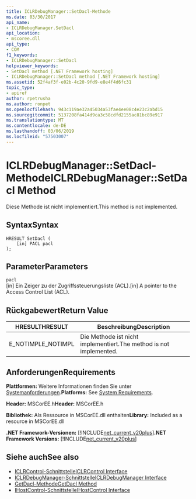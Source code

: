 ```yaml
---
title: ICLRDebugManager::SetDacl-Methode
ms.date: 03/30/2017
api_name:
- ICLRDebugManager.SetDacl
api_location:
- mscoree.dll
api_type:
- COM
f1_keywords:
- ICLRDebugManager::SetDacl
helpviewer_keywords:
- SetDacl method [.NET Framework hosting]
- ICLRDebugManager::SetDacl method [.NET Framework hosting]
ms.assetid: 52f4af3f-e02b-4c20-9fd9-e8e4f4d6fc31
topic_type:
- apiref
author: rpetrusha
ms.author: ronpet
ms.openlocfilehash: 943c119ae32a45034a53fae4ee08c4e23c2abd15
ms.sourcegitcommit: 5137208fa414d9ca3c58cdfd2155ac81bc89e917
ms.translationtype: MT
ms.contentlocale: de-DE
ms.lasthandoff: 03/06/2019
ms.locfileid: "57503007"
---
```

# <a name="iclrdebugmanagersetdacl-method"></a><span data-ttu-id="747b4-102">ICLRDebugManager::SetDacl-Methode</span><span class="sxs-lookup"><span data-stu-id="747b4-102">ICLRDebugManager::SetDacl Method</span></span>
<span data-ttu-id="747b4-103">Diese Methode ist nicht implementiert.</span><span class="sxs-lookup"><span data-stu-id="747b4-103">This method is not implemented.</span></span>  
  
## <a name="syntax"></a><span data-ttu-id="747b4-104">Syntax</span><span class="sxs-lookup"><span data-stu-id="747b4-104">Syntax</span></span>  
  
```  
HRESULT SetDacl (  
    [in] PACL pacl  
);  
```  
  
## <a name="parameters"></a><span data-ttu-id="747b4-105">Parameter</span><span class="sxs-lookup"><span data-stu-id="747b4-105">Parameters</span></span>  
 `pacl`  
 <span data-ttu-id="747b4-106">[in] Ein Zeiger zu der Zugriffssteuerungsliste (ACL).</span><span class="sxs-lookup"><span data-stu-id="747b4-106">[in] A pointer to the Access Control List (ACL).</span></span>  
  
## <a name="return-value"></a><span data-ttu-id="747b4-107">Rückgabewert</span><span class="sxs-lookup"><span data-stu-id="747b4-107">Return Value</span></span>  
  
|<span data-ttu-id="747b4-108">HRESULT</span><span class="sxs-lookup"><span data-stu-id="747b4-108">HRESULT</span></span>|<span data-ttu-id="747b4-109">Beschreibung</span><span class="sxs-lookup"><span data-stu-id="747b4-109">Description</span></span>|  
|-------------|-----------------|  
|<span data-ttu-id="747b4-110">E_NOTIMPL</span><span class="sxs-lookup"><span data-stu-id="747b4-110">E_NOTIMPL</span></span>|<span data-ttu-id="747b4-111">Die Methode ist nicht implementiert.</span><span class="sxs-lookup"><span data-stu-id="747b4-111">The method is not implemented.</span></span>|  
  
## <a name="requirements"></a><span data-ttu-id="747b4-112">Anforderungen</span><span class="sxs-lookup"><span data-stu-id="747b4-112">Requirements</span></span>  
 <span data-ttu-id="747b4-113">**Plattformen:** Weitere Informationen finden Sie unter [Systemanforderungen](../../../../docs/framework/get-started/system-requirements.md).</span><span class="sxs-lookup"><span data-stu-id="747b4-113">**Platforms:** See [System Requirements](../../../../docs/framework/get-started/system-requirements.md).</span></span>  
  
 <span data-ttu-id="747b4-114">**Header:** MSCorEE.h</span><span class="sxs-lookup"><span data-stu-id="747b4-114">**Header:** MSCorEE.h</span></span>  
  
 <span data-ttu-id="747b4-115">**Bibliothek:** Als Ressource in MSCorEE.dll enthalten</span><span class="sxs-lookup"><span data-stu-id="747b4-115">**Library:** Included as a resource in MSCorEE.dll</span></span>  
  
 <span data-ttu-id="747b4-116">**.NET Framework-Versionen:** [!INCLUDE[net_current_v20plus](../../../../includes/net-current-v20plus-md.md)]</span><span class="sxs-lookup"><span data-stu-id="747b4-116">**.NET Framework Versions:** [!INCLUDE[net_current_v20plus](../../../../includes/net-current-v20plus-md.md)]</span></span>  
  
## <a name="see-also"></a><span data-ttu-id="747b4-117">Siehe auch</span><span class="sxs-lookup"><span data-stu-id="747b4-117">See also</span></span>
- [<span data-ttu-id="747b4-118">ICLRControl-Schnittstelle</span><span class="sxs-lookup"><span data-stu-id="747b4-118">ICLRControl Interface</span></span>](../../../../docs/framework/unmanaged-api/hosting/iclrcontrol-interface.md)
- [<span data-ttu-id="747b4-119">ICLRDebugManager-Schnittstelle</span><span class="sxs-lookup"><span data-stu-id="747b4-119">ICLRDebugManager Interface</span></span>](../../../../docs/framework/unmanaged-api/hosting/iclrdebugmanager-interface.md)
- [<span data-ttu-id="747b4-120">GetDacl-Methode</span><span class="sxs-lookup"><span data-stu-id="747b4-120">GetDacl Method</span></span>](../../../../docs/framework/unmanaged-api/hosting/iclrdebugmanager-getdacl-method.md)
- [<span data-ttu-id="747b4-121">IHostControl-Schnittstelle</span><span class="sxs-lookup"><span data-stu-id="747b4-121">IHostControl Interface</span></span>](../../../../docs/framework/unmanaged-api/hosting/ihostcontrol-interface.md)
